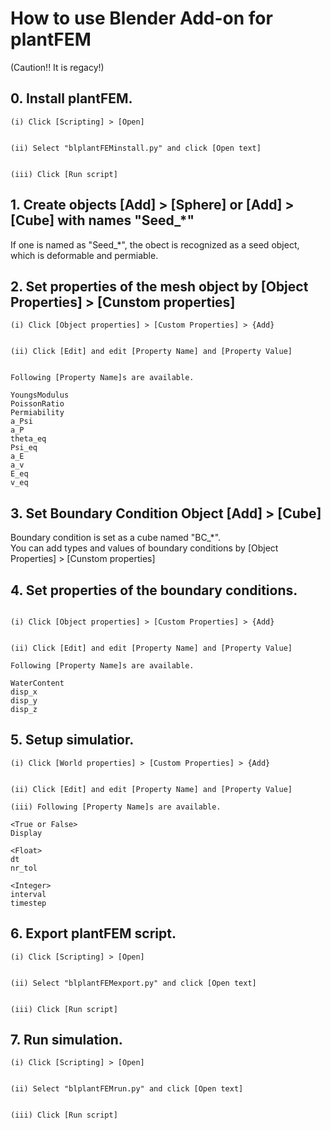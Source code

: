 # How to use Blender Add-on for plantFEM
(Caution!! It is regacy!)

## 0. Install plantFEM. 
```
(i) Click [Scripting] > [Open] 


(ii) Select "blplantFEMinstall.py" and click [Open text]


(iii) Click [Run script]
```
## 1. Create objects [Add] > [Sphere] or [Add] > [Cube] with names "Seed_*"

If one is named as "Seed_*", the obect is recognized as a seed object, which is deformable and permiable.

## 2. Set properties of the mesh object by [Object Properties] > [Cunstom properties]



```
(i) Click [Object properties] > [Custom Properties] > {Add}


(ii) Click [Edit] and edit [Property Name] and [Property Value]


Following [Property Name]s are available.

YoungsModulus
PoissonRatio
Permiability
a_Psi
a_P
theta_eq
Psi_eq
a_E
a_v
E_eq
v_eq
```

## 3. Set Boundary Condition Object [Add] > [Cube]

Boundary condition is set as a cube named "BC_*".\
You can add types and values of boundary conditions by [Object Properties] > [Cunstom properties]

## 4. Set properties of the boundary conditions.


```

(i) Click [Object properties] > [Custom Properties] > {Add}


(ii) Click [Edit] and edit [Property Name] and [Property Value]

Following [Property Name]s are available.

WaterContent
disp_x
disp_y
disp_z
```

## 5. Setup simulatior.

```
(i) Click [World properties] > [Custom Properties] > {Add}


(ii) Click [Edit] and edit [Property Name] and [Property Value]

(iii) Following [Property Name]s are available.

<True or False>
Display

<Float>
dt
nr_tol

<Integer>
interval
timestep

```



## 6. Export plantFEM script.

```
(i) Click [Scripting] > [Open] 


(ii) Select "blplantFEMexport.py" and click [Open text]


(iii) Click [Run script]
```

## 7. Run simulation.

```sequence
(i) Click [Scripting] > [Open] 


(ii) Select "blplantFEMrun.py" and click [Open text]


(iii) Click [Run script]
```